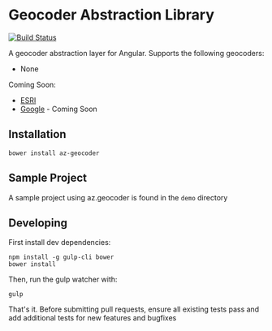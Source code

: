 # Geocoder Abstraction Library

[![Build Status](https://travis-ci.org/azavea/ngGeocoder.svg?branch=master)](https://travis-ci.org/azavea/ngGeocoder)

A geocoder abstraction layer for Angular. Supports the following geocoders:
  - None

Coming Soon:
  - [ESRI](https://developers.arcgis.com/rest/geocode/api-reference/geocoding-find.htm)
  - [Google](https://developers.google.com/maps/documentation/javascript/geocoding) - Coming Soon


## Installation

```
bower install az-geocoder
```


## Sample Project

A sample project using az.geocoder is found in the `demo` directory


## Developing

First install dev dependencies:

```
npm install -g gulp-cli bower
bower install
```

Then, run the gulp watcher with:
```
gulp
```

That's it. Before submitting pull requests, ensure all existing tests pass and add additional
tests for new features and bugfixes
